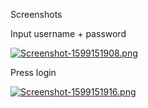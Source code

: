 Screenshots

Input username + password

[![Screenshot-1599151908.png](https://i.postimg.cc/1zqYV7kM/Screenshot-1599151908.png)](https://postimg.cc/B8JCdpQ1)


Press login

[![Screenshot-1599151916.png](https://i.postimg.cc/jqX3f71V/Screenshot-1599151916.png)](https://postimg.cc/z3ykZV5p)
